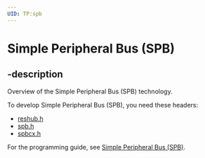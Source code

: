 ```yaml
---
UID: TP:spb
---
```


# Simple Peripheral Bus (SPB)

## -description
Overview of the Simple Peripheral Bus (SPB) technology.

To develop Simple Peripheral Bus (SPB), you need these headers:

 * [reshub.h](..\reshub\index.md)
 * [spb.h](..\spb\index.md)
 * [spbcx.h](..\spbcx\index.md)

For the programming guide, see [Simple Peripheral Bus (SPB)](https://docs.microsoft.com/en-us/windows-hardware/drivers/spb).
